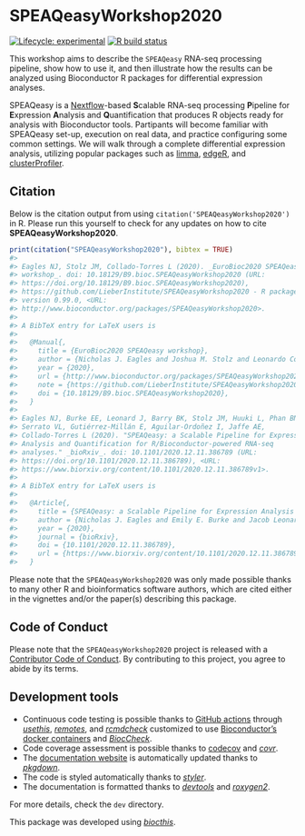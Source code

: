 
<!-- README.md is generated from README.Rmd. Please edit that file -->

# SPEAQeasyWorkshop2020

<!-- badges: start -->

[![Lifecycle:
experimental](https://img.shields.io/badge/lifecycle-experimental-orange.svg)](https://www.tidyverse.org/lifecycle/#experimental)
[![R build
status](https://github.com/LieberInstitute/SPEAQeasyWorkshop2020/workflows/R-CMD-check-bioc/badge.svg)](https://github.com/LieberInstitute/SPEAQeasyWorkshop2020/actions)
<!-- badges: end -->

This workshop aims to describe the `SPEAQeasy` RNA-seq processing
pipeline, show how to use it, and then illustrate how the results can be
analyzed using Bioconductor R packages for differential expression
analyses.

SPEAQeasy is a [Nextflow](https://www.nextflow.io/)-based **S**calable
RNA-seq processing **P**ipeline for **E**xpression **A**nalysis and
**Q**uantification that produces R objects ready for analysis with
Bioconductor tools. Partipants will become familiar with SPEAQeasy
set-up, execution on real data, and practice configuring some common
settings. We will walk through a complete differential expression
analysis, utilizing popular packages such as
[limma](https://www.bioconductor.org/packages/limma),
[edgeR](http://bioconductor.org/packages/edgeR), and
[clusterProfiler](https://bioconductor.org/packages/clusterProfiler).

## Citation

Below is the citation output from using
`citation('SPEAQeasyWorkshop2020')` in R. Please run this yourself to
check for any updates on how to cite **SPEAQeasyWorkshop2020**.

``` r
print(citation("SPEAQeasyWorkshop2020"), bibtex = TRUE)
#> 
#> Eagles NJ, Stolz JM, Collado-Torres L (2020). _EuroBioc2020 SPEAQeasy
#> workshop_. doi: 10.18129/B9.bioc.SPEAQeasyWorkshop2020 (URL:
#> https://doi.org/10.18129/B9.bioc.SPEAQeasyWorkshop2020),
#> https://github.com/LieberInstitute/SPEAQeasyWorkshop2020 - R package
#> version 0.99.0, <URL:
#> http://www.bioconductor.org/packages/SPEAQeasyWorkshop2020>.
#> 
#> A BibTeX entry for LaTeX users is
#> 
#>   @Manual{,
#>     title = {EuroBioc2020 SPEAQeasy workshop},
#>     author = {Nicholas J. Eagles and Joshua M. Stolz and Leonardo Collado-Torres},
#>     year = {2020},
#>     url = {http://www.bioconductor.org/packages/SPEAQeasyWorkshop2020},
#>     note = {https://github.com/LieberInstitute/SPEAQeasyWorkshop2020 - R package version 0.99.0},
#>     doi = {10.18129/B9.bioc.SPEAQeasyWorkshop2020},
#>   }
#> 
#> Eagles NJ, Burke EE, Leonard J, Barry BK, Stolz JM, Huuki L, Phan BN,
#> Serrato VL, Gutiérrez-Millán E, Aguilar-Ordoñez I, Jaffe AE,
#> Collado-Torres L (2020). "SPEAQeasy: a Scalable Pipeline for Expression
#> Analysis and Quantification for R/Bioconductor-powered RNA-seq
#> analyses." _bioRxiv_. doi: 10.1101/2020.12.11.386789 (URL:
#> https://doi.org/10.1101/2020.12.11.386789), <URL:
#> https://www.biorxiv.org/content/10.1101/2020.12.11.386789v1>.
#> 
#> A BibTeX entry for LaTeX users is
#> 
#>   @Article{,
#>     title = {SPEAQeasy: a Scalable Pipeline for Expression Analysis and Quantification for R/Bioconductor-powered RNA-seq analyses},
#>     author = {Nicholas J. Eagles and Emily E. Burke and Jacob Leonard and Brianna K. Barry and Joshua M. Stolz and Louise Huuki and BaDoi N. Phan and Violeta Larrios Serrato and Everardo Gutiérrez-Millán and Israel Aguilar-Ordoñez and Andrew E. Jaffe and Leonardo Collado-Torres},
#>     year = {2020},
#>     journal = {bioRxiv},
#>     doi = {10.1101/2020.12.11.386789},
#>     url = {https://www.biorxiv.org/content/10.1101/2020.12.11.386789v1},
#>   }
```

Please note that the `SPEAQeasyWorkshop2020` was only made possible
thanks to many other R and bioinformatics software authors, which are
cited either in the vignettes and/or the paper(s) describing this
package.

## Code of Conduct

Please note that the `SPEAQeasyWorkshop2020` project is released with a
[Contributor Code of
Conduct](https://contributor-covenant.org/version/2/0/CODE_OF_CONDUCT.html).
By contributing to this project, you agree to abide by its terms.

## Development tools

-   Continuous code testing is possible thanks to [GitHub
    actions](https://www.tidyverse.org/blog/2020/04/usethis-1-6-0/)
    through *[usethis](https://CRAN.R-project.org/package=usethis)*,
    *[remotes](https://CRAN.R-project.org/package=remotes)*, and
    *[rcmdcheck](https://CRAN.R-project.org/package=rcmdcheck)*
    customized to use [Bioconductor’s docker
    containers](https://www.bioconductor.org/help/docker/) and
    *[BiocCheck](https://bioconductor.org/packages/3.12/BiocCheck)*.
-   Code coverage assessment is possible thanks to
    [codecov](https://codecov.io/gh) and
    *[covr](https://CRAN.R-project.org/package=covr)*.
-   The [documentation
    website](http://LieberInstitute.github.io/SPEAQeasyWorkshop2020) is
    automatically updated thanks to
    *[pkgdown](https://CRAN.R-project.org/package=pkgdown)*.
-   The code is styled automatically thanks to
    *[styler](https://CRAN.R-project.org/package=styler)*.
-   The documentation is formatted thanks to
    *[devtools](https://CRAN.R-project.org/package=devtools)* and
    *[roxygen2](https://CRAN.R-project.org/package=roxygen2)*.

For more details, check the `dev` directory.

This package was developed using
*[biocthis](https://bioconductor.org/packages/3.12/biocthis)*.
